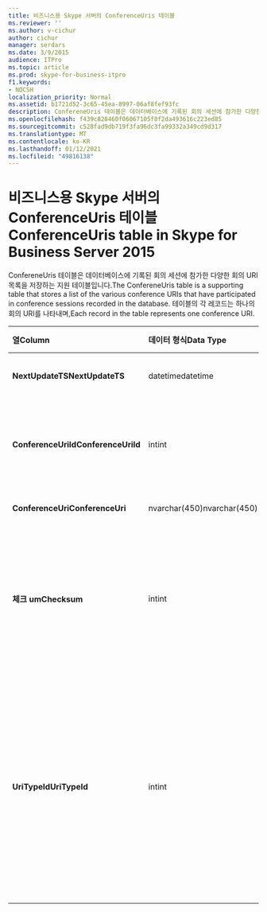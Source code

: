```yaml
---
title: 비즈니스용 Skype 서버의 ConferenceUris 테이블
ms.reviewer: ''
ms.author: v-cichur
author: cichur
manager: serdars
ms.date: 3/9/2015
audience: ITPro
ms.topic: article
ms.prod: skype-for-business-itpro
f1.keywords:
- NOCSH
localization_priority: Normal
ms.assetid: b1721d52-3c65-45ea-8997-06af8fef93fc
description: ConfereneUris 테이블은 데이터베이스에 기록된 회의 세션에 참가한 다양한 회의 URI 목록을 저장하는 지원 테이블입니다. 테이블의 각 레코드는 하나의 회의 URI를 나타내며,
ms.openlocfilehash: f439c828460f06067105f8f2da493616c223ed85
ms.sourcegitcommit: c528fad9db719f3fa96dc3fa99332a349cd9d317
ms.translationtype: MT
ms.contentlocale: ko-KR
ms.lasthandoff: 01/12/2021
ms.locfileid: "49816138"
---
```

# <a name="conferenceuris-table-in-skype-for-business-server-2015"></a><span data-ttu-id="412a1-104">비즈니스용 Skype 서버의 ConferenceUris 테이블</span><span class="sxs-lookup"><span data-stu-id="412a1-104">ConferenceUris table in Skype for Business Server 2015</span></span>
 
<span data-ttu-id="412a1-105">ConfereneUris 테이블은 데이터베이스에 기록된 회의 세션에 참가한 다양한 회의 URI 목록을 저장하는 지원 테이블입니다.</span><span class="sxs-lookup"><span data-stu-id="412a1-105">The ConfereneUris table is a supporting table that stores a list of the various conference URIs that have participated in conference sessions recorded in the database.</span></span> <span data-ttu-id="412a1-106">테이블의 각 레코드는 하나의 회의 URI를 나타내며,</span><span class="sxs-lookup"><span data-stu-id="412a1-106">Each record in the table represents one conference URI.</span></span>
  
|<span data-ttu-id="412a1-107">**열**</span><span class="sxs-lookup"><span data-stu-id="412a1-107">**Column**</span></span>|<span data-ttu-id="412a1-108">**데이터 형식**</span><span class="sxs-lookup"><span data-stu-id="412a1-108">**Data Type**</span></span>|<span data-ttu-id="412a1-109">**키/인덱스**</span><span class="sxs-lookup"><span data-stu-id="412a1-109">**Key/Index**</span></span>|<span data-ttu-id="412a1-110">**세부 정보**</span><span class="sxs-lookup"><span data-stu-id="412a1-110">**Details**</span></span>|
|:-----|:-----|:-----|:-----|
|<span data-ttu-id="412a1-111">**NextUpdateTS**</span><span class="sxs-lookup"><span data-stu-id="412a1-111">**NextUpdateTS**</span></span> <br/> |<span data-ttu-id="412a1-112">datetime</span><span class="sxs-lookup"><span data-stu-id="412a1-112">datetime</span></span>  <br/> |<span data-ttu-id="412a1-113">Primary</span><span class="sxs-lookup"><span data-stu-id="412a1-113">Primary</span></span>  <br/> |<span data-ttu-id="412a1-114">타임스탬프, 내부 사용</span><span class="sxs-lookup"><span data-stu-id="412a1-114">Time stamp, Internal used.</span></span>  <br/> |
|<span data-ttu-id="412a1-115">**ConferenceUriId**</span><span class="sxs-lookup"><span data-stu-id="412a1-115">**ConferenceUriId**</span></span> <br/> |<span data-ttu-id="412a1-116">int</span><span class="sxs-lookup"><span data-stu-id="412a1-116">int</span></span>  <br/> |<span data-ttu-id="412a1-117">Primary</span><span class="sxs-lookup"><span data-stu-id="412a1-117">Primary</span></span>  <br/> |<span data-ttu-id="412a1-118">이 전화 회의 URI를 식별하는 고유 번호입니다.</span><span class="sxs-lookup"><span data-stu-id="412a1-118">Unique number identifying this conference URI.</span></span>  <br/> |
|<span data-ttu-id="412a1-119">**ConferenceUri**</span><span class="sxs-lookup"><span data-stu-id="412a1-119">**ConferenceUri**</span></span> <br/> |<span data-ttu-id="412a1-120">nvarchar(450)</span><span class="sxs-lookup"><span data-stu-id="412a1-120">nvarchar(450)</span></span>  <br/> ||<span data-ttu-id="412a1-121">회의 URI입니다.</span><span class="sxs-lookup"><span data-stu-id="412a1-121">Conference URI.</span></span>  <br/> |
|<span data-ttu-id="412a1-122">**체크 um**</span><span class="sxs-lookup"><span data-stu-id="412a1-122">**Checksum**</span></span> <br/> |<span data-ttu-id="412a1-123">int</span><span class="sxs-lookup"><span data-stu-id="412a1-123">int</span></span>  <br/> ||<span data-ttu-id="412a1-124">ConferenceUri의 체크um입니다.</span><span class="sxs-lookup"><span data-stu-id="412a1-124">Checksum of ConferenceUri.</span></span> <span data-ttu-id="412a1-125">데이터베이스 검색 속도를 향상하는 데 사용됩니다.</span><span class="sxs-lookup"><span data-stu-id="412a1-125">Used to increases the speed of database searches.</span></span>  <br/> |
|<span data-ttu-id="412a1-126">**UriTypeId**</span><span class="sxs-lookup"><span data-stu-id="412a1-126">**UriTypeId**</span></span> <br/> |<span data-ttu-id="412a1-127">int</span><span class="sxs-lookup"><span data-stu-id="412a1-127">int</span></span>  <br/> |<span data-ttu-id="412a1-128">외계인</span><span class="sxs-lookup"><span data-stu-id="412a1-128">Foreign</span></span>  <br/> |<span data-ttu-id="412a1-129">URI 유형(예: IM 회의용 conf:chat 또는 오디오/비디오 회의의 경우 conf:audio-video)</span><span class="sxs-lookup"><span data-stu-id="412a1-129">URI type, such as conf:chat for IM conference, or conf:audio-video for audio/video conference.</span></span> <span data-ttu-id="412a1-130">자세한 내용은 [UriTypes 테이블을](uritypes.md) 참조하십시오.</span><span class="sxs-lookup"><span data-stu-id="412a1-130">See the [UriTypes table](uritypes.md) table for more information.</span></span> <br/> |
   

